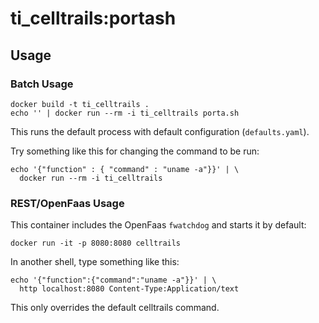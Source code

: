 # ti_celltrails:portash

## Usage

### Batch Usage

```
docker build -t ti_celltrails .
echo '' | docker run --rm -i ti_celltrails porta.sh
```

This runs the default process with default configuration (`defaults.yaml`).

Try something like this for changing the command to be run:

```
echo '{"function" : { "command" : "uname -a"}}' | \
  docker run --rm -i ti_celltrails
```

### REST/OpenFaas Usage

This container includes the OpenFaas `fwatchdog` and starts it by default:

```
docker run -it -p 8080:8080 celltrails
```

In another shell, type something like this:

```
echo '{"function":{"command":"uname -a"}}' | \
  http localhost:8080 Content-Type:Application/text
```

This only overrides the default celltrails command.

